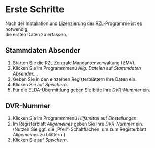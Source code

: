 # Erste Schritte

Nach der Installation und Lizenzierung der RZL-Programme ist es notwendig,  
die ersten Daten zu erfassen.

## Stammdaten Absender

1. Starten Sie die RZL Zentrale Mandantenverwaltung (ZMV).  
2. Klicken Sie im Programmmenü *Allg. Dateien* auf *Stammdaten Absender...*.  
3. Geben Sie in den einzelnen Registerblättern Ihre Daten ein.  
4. Klicken Sie auf *Speichern*.  
5. Für die ELDA-Übermittlung geben Sie bitte Ihre *DVR-Nummer* ein.  

## DVR-Nummer

1. Klicken Sie im Programmmenü *Hilfsmittel* auf *Einstellungen*.  
2. Im Registerblatt *Allgemeines* geben Sie Ihre *DVR-Nummer* ein.  
   (Nutzen Sie ggf. die „Pfeil“-Schaltflächen, um zum Registerblatt  
   *Allgemeines* zu blättern.)  
3. Klicken Sie auf *Speichern*.  